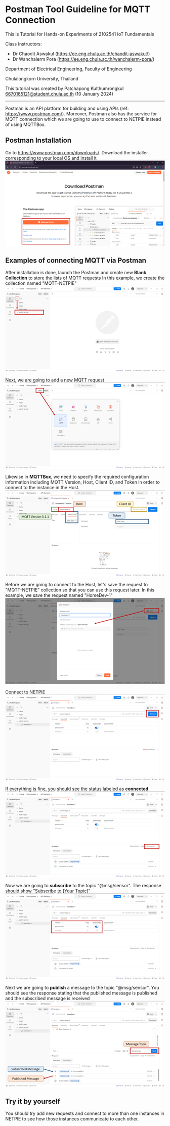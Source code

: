 # Postman Tool Guideline for MQTT Connection
This is Tutorial for Hands-on Experiments of 2102541 IoT Fundamentals

Class Instructors:
- Dr Chaodit Aswakul (https://ee.eng.chula.ac.th/chaodit-aswakul/)
- Dr Wanchalerm Pora (https://ee.eng.chula.ac.th/wanchalerm-pora/)

Department of Electrical Engineering, Faculty of Engineering

Chulalongkorn University, Thailand

This tutorial was created by Patchapong Kulthumrongkul 6670165121@student.chula.ac.th
(10 January 2024)

------------------------------------

Postman is an API platform for building and using APIs (ref: https://www.postman.com/). Moreover, Postman also has the service for MQTT connection which we are going to use to connect to NETPIE instead of using MQTTBox. 

## Postman Installation
Go to https://www.postman.com/downloads/. Download the installer corresponding to your local OS and install it
![Alt text](./MQTT-Postman-Tutorial-assets/image-1.png)

## Examples of connecting MQTT via Postman
After installation is done, launch the Postman and create new **Blank Collection** to store the lists of MQTT requests
In this example, we create the collection named "MQTT-NETPIE"
![Alt text](./MQTT-Postman-Tutorial-assets/image-2.png)

Next, we are going to add a new MQTT request
![Alt text](./MQTT-Postman-Tutorial-assets/image-3.png)

Likewise in **MQTTBox**, we need to specify the required configuration information including MQTT Version, Host, Client ID, and Token in order to connect to the instance in the Host. 
![Alt text](./MQTT-Postman-Tutorial-assets/image-4.png)

Before we are going to connect to the Host, let's save the request to "MQTT-NETPIE" collection so that you can use this request later. 
In this example, we save the request named "HomeDev-1"
![Alt text](./MQTT-Postman-Tutorial-assets/image-5.png)

Connect to NETPIE
![Alt text](./MQTT-Postman-Tutorial-assets/image-6.png)

If everything is fine, you should see the status labeled as **connected**
![Alt text](./MQTT-Postman-Tutorial-assets/image-8.png)

Now we are going to **subscribe** to the topic "@msg/sensor". The response should show "Subscribe to [Your Topic]"
![Alt text](./MQTT-Postman-Tutorial-assets/image-7.png)

Next we are going to **publish** a message to the topic "@msg/sensor". You should see the response stating that the published message is published and the subscribed message is received
![Alt text](./MQTT-Postman-Tutorial-assets/image-9.png)

## Try it by yourself
You should try add new requests and connect to more than one instances in NETPIE to see how those instances communicate to each other.
